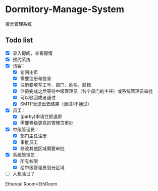 # Dormitory-Manage-System

宿舍管理系统

## Todo list

- [x] 录入房间，查看房情
- [x] 预约系统
- [x] 访客：
  - [x] 访问主页
  - [x] 需要注册和登录
  - [x] 注册要填写工号、部门、姓名、邮箱
  - [x] 注册完成之后等待中级管理员（各个部门的主任）或系统管理员审批
  - [x] 可以驳回或者通过
  - [x] SMTP发送出去结果（通过/不通过）
- [x] 员工：
  - [x] (partly)申请住房退房
  - [x] 需要等级更高的管理员审批
- [x] 中级管理员：
  - [x] 部门主任注册
  - [x] 审批员工
  - [x] 修改其他区域需要审批
- [x] 系统管理员：
  - [x] 所有权限
  - [x] 给中级管理员划分区域
- [ ] 人机验证？

Ethereal Room=EthRoom